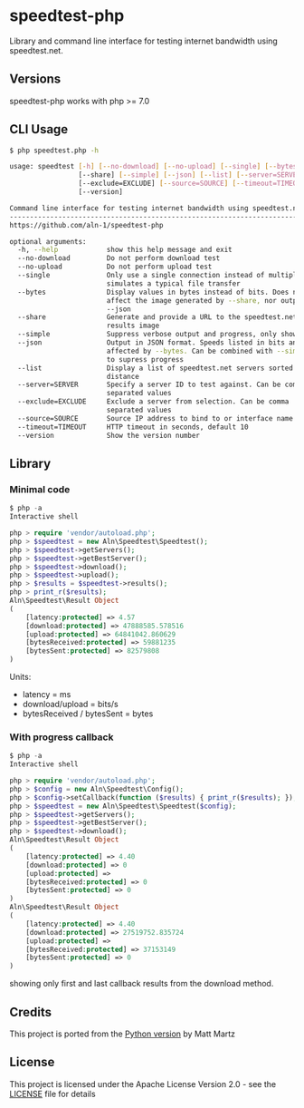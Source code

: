 # speedtest-php

Library and command line interface for testing internet bandwidth using speedtest.net.

## Versions

speedtest-php works with php >= 7.0 

## CLI Usage

```bash
$ php speedtest.php -h

usage: speedtest [-h] [--no-download] [--no-upload] [--single] [--bytes]
                 [--share] [--simple] [--json] [--list] [--server=SERVER]
                 [--exclude=EXCLUDE] [--source=SOURCE] [--timeout=TIMEOUT]
                 [--version]

Command line interface for testing internet bandwidth using speedtest.net.
--------------------------------------------------------------------------
https://github.com/aln-1/speedtest-php

optional arguments:
  -h, --help            show this help message and exit
  --no-download         Do not perform download test
  --no-upload           Do not perform upload test
  --single              Only use a single connection instead of multiple. This
                        simulates a typical file transfer
  --bytes               Display values in bytes instead of bits. Does not
                        affect the image generated by --share, nor output from
                        --json
  --share               Generate and provide a URL to the speedtest.net share
                        results image
  --simple              Suppress verbose output and progress, only shows results
  --json                Output in JSON format. Speeds listed in bits and not
                        affected by --bytes. Can be combined with --simple
                        to supress progress
  --list                Display a list of speedtest.net servers sorted by
                        distance
  --server=SERVER       Specify a server ID to test against. Can be comma
                        separated values
  --exclude=EXCLUDE     Exclude a server from selection. Can be comma
                        separated values
  --source=SOURCE       Source IP address to bind to or interface name
  --timeout=TIMEOUT     HTTP timeout in seconds, default 10
  --version             Show the version number
```

## Library

### Minimal code

```php
$ php -a
Interactive shell

php > require 'vendor/autoload.php';
php > $speedtest = new Aln\Speedtest\Speedtest();
php > $speedtest->getServers();
php > $speedtest->getBestServer();
php > $speedtest->download();
php > $speedtest->upload();
php > $results = $speedtest->results();
php > print_r($results);
Aln\Speedtest\Result Object
(
    [latency:protected] => 4.57
    [download:protected] => 47888585.578516
    [upload:protected] => 64841042.860629
    [bytesReceived:protected] => 59881235
    [bytesSent:protected] => 82579808
)
```

Units:
* latency = ms
* download/upload = bits/s
* bytesReceived / bytesSent = bytes

### With progress callback

```php
$ php -a
Interactive shell

php > require 'vendor/autoload.php';
php > $config = new Aln\Speedtest\Config();
php > $config->setCallback(function ($results) { print_r($results); });
php > $speedtest = new Aln\Speedtest\Speedtest($config);
php > $speedtest->getServers();
php > $speedtest->getBestServer();
php > $speedtest->download();
Aln\Speedtest\Result Object
(
    [latency:protected] => 4.40
    [download:protected] => 0
    [upload:protected] =>
    [bytesReceived:protected] => 0
    [bytesSent:protected] => 0
)
Aln\Speedtest\Result Object
(
    [latency:protected] => 4.40
    [download:protected] => 27519752.835724
    [upload:protected] =>
    [bytesReceived:protected] => 37153149
    [bytesSent:protected] => 0
)
```
showing only first and last callback results from the download method.

## Credits
This project is ported from the [Python version](https://github.com/sivel/speedtest-cli) by Matt Martz

## License
This project is licensed under the Apache License Version 2.0 - see the [LICENSE](LICENSE) file for details
